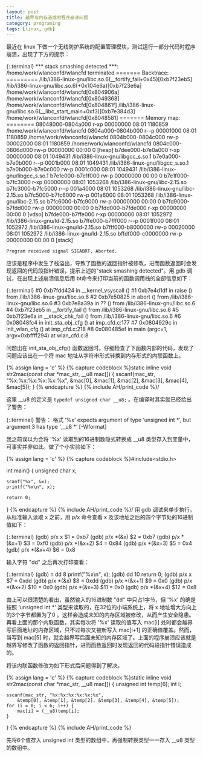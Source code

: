 ```yaml
---
layout: post
title: 越界写内存造成的程序崩溃问题
category: programing
tags: [linux, gdb]
---
```


最近在 linux 下做一个无线防护系统的配置管理模块，测试运行一部分代码时程序崩溃，出现了下方的提示：

{:.terminal}
    *** stack smashing detected ***: /home/work/wlanconfd/wlancfd terminated
    ======= Backtrace: =========
    /lib/i386-linux-gnu/libc.so.6(__fortify_fail+0x45)[0xb7f23eb5]
    /lib/i386-linux-gnu/libc.so.6(+0x104e6a)[0xb7f23e6a]
    /home/work/wlanconfd/wlancfd[0x804906a]
    /home/work/wlanconfd/wlancfd[0x8049368]
    /home/work/wlanconfd/wlancfd[0x804861f]
    /lib/i386-linux-gnu/libc.so.6(__libc_start_main+0xf3)[0xb7e384d3]
    /home/work/wlanconfd/wlancfd[0x8048581]
    ======= Memory map: ========
    08048000-0804a000 r-xp 00000000 08:01 1180859    /home/work/wlanconfd/wlancfd
    0804a000-0804b000 r--p 00001000 08:01 1180859    /home/work/wlanconfd/wlancfd
    0804b000-0804c000 rw-p 00002000 08:01 1180859    /home/work/wlanconfd/wlancfd
    0804c000-0806d000 rw-p 00000000 00:00 0          [heap]
    b7dee000-b7e0a000 r-xp 00000000 08:01 1049431    /lib/i386-linux-gnu/libgcc_s.so.1
    b7e0a000-b7e0b000 r--p 0001b000 08:01 1049431    /lib/i386-linux-gnu/libgcc_s.so.1
    b7e0b000-b7e0c000 rw-p 0001c000 08:01 1049431    /lib/i386-linux-gnu/libgcc_s.so.1
    b7e1e000-b7e1f000 rw-p 00000000 00:00 0 
    b7e1f000-b7fc3000 r-xp 00000000 08:01 1053268    /lib/i386-linux-gnu/libc-2.15.so
    b7fc3000-b7fc5000 r--p 001a4000 08:01 1053268    /lib/i386-linux-gnu/libc-2.15.so
    b7fc5000-b7fc6000 rw-p 001a6000 08:01 1053268    /lib/i386-linux-gnu/libc-2.15.so
    b7fc6000-b7fc9000 rw-p 00000000 00:00 0 
    b7fd9000-b7fdd000 rw-p 00000000 00:00 0 
    b7fdd000-b7fde000 r-xp 00000000 00:00 0          [vdso]
    b7fde000-b7ffe000 r-xp 00000000 08:01 1052972    /lib/i386-linux-gnu/ld-2.15.so
    b7ffe000-b7fff000 r--p 0001f000 08:01 1052972    /lib/i386-linux-gnu/ld-2.15.so
    b7fff000-b8000000 rw-p 00020000 08:01 1052972    /lib/i386-linux-gnu/ld-2.15.so
    bffdf000-c0000000 rw-p 00000000 00:00 0          [stack]
    
    Program received signal SIGABRT, Aborted.

<!-- excerpt -->

应该是程序中发生了栈溢出，导致了函数的返回指针被修改，进而函数返回时会发现返回的代码段指针错误，提示上述的"stack smashing detected"。用 gdb 调试，在出现上述崩溃信息后用 bt命令来打印当前的函数调用栈的全部信息如下：

{:.terminal}
    #0  0xb7fdd424 in __kernel_vsyscall ()
    #1  0xb7e4d1df in raise () from /lib/i386-linux-gnu/libc.so.6
    #2  0xb7e50825 in abort () from /lib/i386-linux-gnu/libc.so.6
    #3  0xb7e8a39a in ?? () from /lib/i386-linux-gnu/libc.so.6
    #4  0xb7f23eb5 in __fortify_fail () from /lib/i386-linux-gnu/libc.so.6
    #5  0xb7f23e6a in __stack_chk_fail () from /lib/i386-linux-gnu/libc.so.6
    #6  0x08048fc4 in init_sta_obj_cfg () at imp_cfd.c:177
    #7  0x0804929c in init_wlan_cfg () at imp_cfd.c:218
    #8  0x080485ef in main (argc=1, argv=0xbffff294) at wlan_cfd.c:8

问题出在 init_sta_obj_cfg() 函数返回时。仔细检查了下函数内部的代码，发现了问题应该出在一个将 mac 地址从字符串形式转换到内存形式的内联函数上。

{% assign lang = 'c' %}
{% capture codeblock %}static inline void str2mac(const char *mac_str, __u8 mac[])
{
    sscanf(mac_str, "%x:%x:%x:%x:%x:%x",
        &mac[0], &mac[1], &mac[2], &mac[3], &mac[4], &mac[5]);
}
{% endcapture %}
{% include AH/print_code %}/

这里 __u8 的定义是 `typedef unsigned char __u8;` 。在编译时其实就已经给出了警告：

{:.terminal}
    警告： 格式 ‘%x’ expects argument of type ‘unsigned int *’, but argument 3 has type ‘__u8 *’ [-Wformat]

我之前误以为会将 '%x' 读取到的16进制数隐式转换成 __u8 类型存入到变量中，可事实并非如此。做了个小实验如下：

{% assign lang = 'c' %}
{% capture codeblock %}#include<stdio.h>

int main()
{
    unsigned char x;

    scanf("%x", &x);
    printf("%x\n", x);

    return 0;
}
{% endcapture %}
{% include AH/print_code %}/
用 gdb 调试来单步执行，从标准输入读取 x 之前，用 p/x 命令查看 x 及该地址之后的四个字节处的16进制值如下：

{:.terminal}
    (gdb) p/x x
	$1 = 0xb7
    (gdb) p/x *(&x)
    $2 = 0xb7
    (gdb) p/x *(&x+1)
    $3 = 0xf0
    (gdb) p/x *(&x+2)
    $4 = 0x84
    (gdb) p/x *(&x+3)
    $5 = 0x4
    (gdb) p/x *(&x+4)
    $6 = 0x8

输入字符 "dd" 之后再次打印查看：

{:.terminal}
    (gdb) n
    dd
    8         printf("%x\n", x);
    (gdb) 
    dd
    10        return 0;
    (gdb) p/x x
    $7 = 0xdd
    (gdb) p/x *(&x)
    $8 = 0xdd
    (gdb) p/x *(&x+1)
    $9 = 0x0
    (gdb) p/x *(&x+2)
    $10 = 0x0
    (gdb) p/x *(&x+3)
    $11 = 0x0
    (gdb) p/x *(&x+4)
    $12 = 0x8

由上可以很清楚的看出，虽然输入的16进制数 "dd" 中只占1字节，但 '%x' 的确是按照 ‘unsigned int *’ 类型来读取的，在32位的小端系统上，将 x 地址增大方向上的3个字节都置为了0 。这样会造成未知的内存区域被修改，从而产生安全隐患。再看上面的那个内联函数，其实每次将 '%x' 读取的值写入 mac[i] 处时都会越界写后面地址的内存区域，只不过每次又被新写入 mac[i+1] 的正确值覆盖。然而，当写到 mac[5] 时，就会越界写后面未知的内存区域了。上面的程序崩溃应该就是越界写修改了函数的返回指针，进而函数返回时发现返回的代码段指针错误造成的。

将该内联函数修改为如下形式后问题得到了解决。

{% assign lang = 'c' %}
{% capture codeblock %}static inline void str2mac(const char *mac_str, __u8 mac[])
{
    unsigned int temp[6];
    int i;

    sscanf(mac_str, "%x:%x:%x:%x:%x:%x",
        &temp[0], &temp[1], &temp[2], &temp[3], &temp[4], &temp[5]);
    for (i = 0; i < 6; i++) {
        mac[i] = (__u8)temp[i];
    }
}
{% endcapture %}
{% include AH/print_code %}

先将6个值存入 unsigned int 类型的数组中，再强制转换类型一一存入 __u8 类型的数组中。